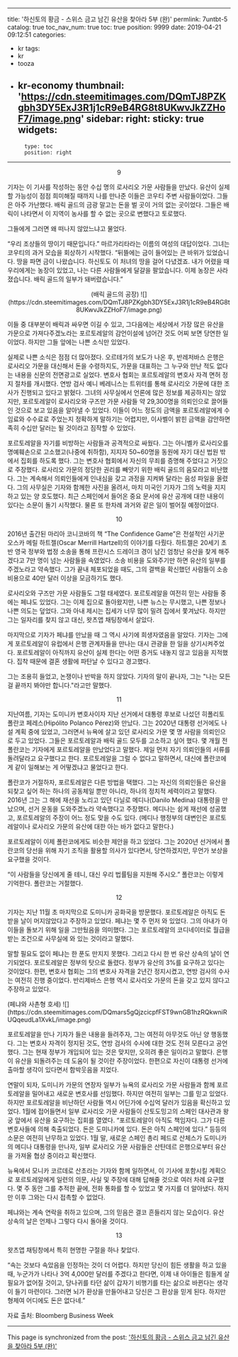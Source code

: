
---
title: '하신토의 황금 - 스위스 금고 남긴 유산을 찾아라 5부 (완)'
permlink: 7untbt-5
catalog: true
toc_nav_num: true
toc: true
position: 9999
date: 2019-04-21 09:12:51
categories:
- kr
tags:
- kr
- tooza
- kr-economy
thumbnail: 'https://cdn.steemitimages.com/DQmTJ8PZKgbh3DY5ExJ3R1j1cR9eB4RG8t8UKwvJkZZHoF7/image.png'
sidebar:
    right:
        sticky: true
widgets:
    -
        type: toc
        position: right
---


<center>
9
</center>
 

기자는 이 기사를 작성하는 동안 수십 명의 로사리오 가문 사람들을 만났다. 유산이 실제 할 가능성이 점점 희미해질 때까지 나를 만나준 이들은 코우티 주변 사람들이었다. 그들은 아주 가난했다. 배릭 골드의 금광 말고는 돈을 벌 곳이 거의 없는 곳이었다. 그들은 배릭이 나타면서 이 지역이 농사를 할 수 없는 곳으로 변했다고 토로했다. 

 

그들에게 그러면 왜 떠나지 않았느냐고 물었다.

 

“우리 조상들의 땅이기 때문입니다.” 마르가리타라는 이름의 여성의 대답이었다. 그녀는 코우티의 과거 모습을 회상하기 시작했다. “뒤뜰에는 금이 들어있는 큰 바위가 있었습니다. 땅을 파면 금이 나왔습니다. 하신토도 이 처녀의 땅을 걸어 다녔겠죠. 내가 어렸을 때 우리에게는 농장이 있었고, 나는 다른 사람들에게 달걀을 팔았습니다. 이제 농장은 사라졌습니다. 배릭 골드의 일부가 돼버렸습니다.”

 
<center>
(배릭 골드의 공장)
![](https://cdn.steemitimages.com/DQmTJ8PZKgbh3DY5ExJ3R1j1cR9eB4RG8t8UKwvJkZZHoF7/image.png)
</center>
 

이들 중 대부분이 배릭과 싸우면 이길 수 있고, 그다음에는 세상에서 가장 많은 유산을 가문으로 가져다주겠노라는 포르토레알의 감언이설에 넘어간 것도 어찌 보면 당연한 일이었다. 하지만 그들 앞에는 나쁜 소식만 있었다. 

 

실제로 나쁜 소식은 점점 더 많아졌다. 오르테가의 보도가 나온 후, 반레저바스 은행은 로사리오 가문을 대신해서 돈을 수령하지도, 가문을 대표하는 그 누구와 만난 적도 없다는 내용을 신문의 전면광고로 실었다. 변호사 협회는 포르토레알의 변호사 자격 면허 정지 절차를 개시했다. 연방 검사 예니 베레니스는 트위터를 통해 로사리오 가문에 대한 조사가 진행되고 있다고 밝혔다. 그녀의 사무실에서 언론에 많은 정보를 제공하지는 않았지만, 포르토레알이 로사리오와 구즈만 가문 사람들 약 29,300명을 의뢰인으로 끌어들인 것으로 보고 있음을 알아낼 수 있었다. 이들이 어느 정도의 금액을 포르토레알에게 수임료와 수수료로 주었는지 정확하게 말하기는 어렵지만, 이사벨이 밝힌 금액을 감안하면 족히 수십만 달러는 될 것이라고 짐작할 수 있었다. 

 

포르토레알을 자기를 비방하는 사람들과 공격적으로 싸웠다. 그는 아니벨카 로사리오를 명예훼손으로 고소했고(나중에 취하함), 지지자 50~60명을 동원에 자기 대신 법원 밖에서 집회를 하도록 했다. 그는 변호사 협회에서 자신의 무죄를 증명해 주었다고 거짓으로 주장했다. 로사리오 가문의 정당한 권리를 빼앗기 위한 배릭 골드의 음모라고 비난했다. 그는 계속해서 의뢰인들에게 인내심을 갖고 과정을 지켜봐 달라는 음성 파일을 올렸다. 그의 사무실은 기자와 함께한 사진을 올려서, 마치 미국인 기자가 그의 노력을 지지하고 있는 양 호도했다. 최근 스페인에서 들어온 중요 문서에 유산 공개에 대한 내용이 있다는 소문이 돌기 시작했다. 물론 또 한차례 과거와 같은 일이 벌어질 예정이었다. 

 

 
<center>
10
</center>
 

2016년 출간된 마리아 코니코바의 책 “The Confidence Game”은 전설적인 사기꾼 오스카 메릴 하트젤(Oscar Merrill Hartzell)의 이야기를 다뤘다. 하트젤은 20세기 초반 영국 정부와 법정 소송을 통해 프란시스 드레이크 경이 남긴 엄청난 유산을 찾게 해주겠다고 7만 명이 넘는 사람들을 속였었다. 소송 비용을 도와주기만 하면 유산의 일부를 주겠노라고 약속했다. 그가 끝내 체포되었을 때도, 그의 결백을 확신했던 사람들이 소송 비용으로 40만 달러 이상을 모금하기도 했다.

 

로사리오와 구즈만 가문 사람들도 그럴 태세였다. 포르토레알을 여전히 믿는 사람들 중에는 페냐도 있었다. 그는 이제 집으로 돌아왔지만, 나쁜 뉴스는 무시했고, 나쁜 정보나 나쁜 의도는 덮었다. 그와 아내 제시는 집세가 너무 많이 밀려 집에서 쫓겨났다. 하지만 그는 일자리를 찾지 않고 대신, 왓츠앱 채팅창에서 살았다. 

 

마지막으로 기자가 페냐를 만났을 때 그 역시 사기에 희생자였음을 알았다. 기자는 그에게 포르토레알이 유럽에서 은행 관계자들을 만나는 대시 관광을 한 일을 상기시켜주었다. 포르토레알이 아직까지 유산이 실제 한다는 어떤 증거도 내놓지 않고 있음을 지적했다. 집착 때문에 결혼 생활에 파탄날 수 있다고 경고했다.

 

그는 조용히 들었고, 논쟁이나 반박을 하지 않았다. 기자의 말이 끝나자, 그는 "나는 모든 걸 끝까지 봐야만 합니다."라고만 말했다. 

 
<center>
11
</center>
 

지난여름, 기자는 도미니카 변호사이자 지난 선거에서 대통령 후보로 나섰던 히폴리토 폴란코 페레스(Hipólito Polanco Pérez)와 만났다. 그는 2020년 대통령 선거에도 나설 계획 중에 있었고, 그러면서 뉴욕에 살고 있던 로사리오 가문 몇 명 사람을 의뢰인으로 두고 있었다. 그들은 포르토레알과 배릭 골드 모두를 고소하고 싶어 했다. 몇 개월 전 폴란코는 기자에게 포르토레알을 만났었다고 말했다. 제일 먼저 자기 의뢰인들의 서류를 돌려달라고 요구했다고 한다. 포르토레알을 그럴 수 없다고 말하면서, 대신에 폴란코에게 같이 일해보는 게 어떻겠냐고 물었다고 한다.

 

폴란코가 거절하자, 포르토레알은 다른 방법을 택했다. 그는 자신의 의뢰인들은 유산을 되찾고 싶어 하는 하나의 공동체일 뿐만 아니라, 하나의 정치적 세력이라고 말했다. 2016년 그는 그 해에 재선을 노리고 있던 다닐로 메디나(Danilo Medina) 대통령을 만났으며, 선거 운동을 도와주겠노라 약속했다고 주장했다. 메디나는 쉽게 재선에 성공했고, 포르토레알의 주장이 어느 정도 맞을 수도 있다. (메디나 행정부의 대변인은 포르토레알이나 로사리오 가문의 유산에 대한 아는 바가 없다고 말한다.)

 

포르토레알이 이제 폴란코에게도 비슷한 제안을 하고 있었다. 그는 2020년 선거에서 폴란코의 당선을 위해 자기 조직을 활용할 의사가 있다면서, 당연하겠지만, 무언가 보상을 요구했을 것이다. 

 

“이 사람들을 당신에게 줄 테니, 대신 우리 법률팀을 지원해 주시오.” 폴란코는 이렇게 기억한다. 폴란코는 거절했다.

 
<center>
12
</center>
 

기자는 지난 11월 초 마지막으로 도미니카 공화국을 방문했다. 포르토레알은 아직도 돈 받을 날이 머지않았다고 주장하고 있었다. 페냐는 몇 주 먼저 와 있었다. 그의 아내가 아이들을 돌보기 위해 일을 그만뒀음을 의미했다. 그는 포르토레알의 코디네이터로 월급을 받는 조건으로 사무실에 와 있는 것이라고 말했다. 

 

말할 필요도 없이 페냐는 한 푼도 만지지 못했다. 그리고 다시 한 번 유산 상속의 날이 연기되었다. 포르토레알은 정부의 탓으로 돌렸다. 정부가 유산의 3%를 요구하고 있다는 것이었다. 한편, 변호사 협회는 그의 변호사 자격을 2년간 정지시켰고, 연방 검사의 수사는 여전히 진행 중이었다. 반리제바스 은행 역시 로사리오 가문의 돈을 갖고 있지 않다고 주장하고 있었다. 

 
</center>
(페냐와 사촌형 호세)
![](https://cdn.steemitimages.com/DQmars5gQjzcicpfFST9wnGB1hzRQkwniRUQqeudLa1XvkL/image.png)
</center>
 

포르토레알을 만나 기자가 들은 내용을 들려주자, 그는 여전히 아무것도 아닌 양 행동했다. 그는 변호사 자격이 정지된 것도, 연방 검사의 수사에 대한 것도 전혀 모른다고 공언했다. 그는 현재 정부가 개입되어 있는 것은 맞지만, 오히려 좋은 일이라고 말했다. 은행이 유산을 되돌려주는 데 도움이 될 것이란 주장이었다. 한편으로 자신이 대통령 선거에 출마할 생각이 있다면서 함박웃음을 지었다. 

 

연말이 되자, 도미니카 가문의 연장자 일부가 뉴욕의 로사리오 가문 사람들과 함께 포르토레알을 밀어내고 새로운 변호사를 선임했다. 하지만 여전히 일부는 그를 믿고 있었다. 하지만 포르토레알을 비난하던 사람들 역시 어딘가에 수십억 달러가 있음을 확신하고 있었다. 1월에 접어들면서 일부 로사리오 가문 사람들이 산토도밍고의 스페인 대사관과 왕궁 앞에서 유산을 요구하는 집회를 열였다. “포르토레알이 아직도 책임자다. 그가 다른 변호사들에 의해 축출되었다. 돈은 도미니카에 있다. 돈은 아직 스페인에 있다.” 등등의 소문은 여전히 난무하고 있었다. 1월 말, 새로운 스페인 총리 페드로 산체스가 도미니카의 메디나 대통령을 만나자, 일부 로사리오 가문 사람들은 산탄데르 은행으로부터 유산을 가져올 협상 중이라고 확신했다.

 

뉴욕에서 모니카 코르데로 산초라는 기자와 함께 일하면서, 이 기사에 포함시킬 계획으로 포르토레알에게 일련의 의문, 사실 및 주장에 대해 답해줄 것으로 여러 차례 요구했다. 몇 주 동안 그를 추적한 끝에, 전화 통화를 할 수 있었고 몇 가지를 더 알아냈다. 하지만 이후 그와는 다시 접촉할 수 없었다. 

 

페냐와는 계속 연락을 취하고 있으며, 그의 믿음은 결코 흔들리지 않는 모습이다. 유산 상속의 날은 언제나 그렇다 다시 돌아올 것이다. 

 
<center>
13
</center>
 

왓츠앱 채팅창에서 특히 현명한 구절을 하나 찾았다. 

 

“속는 것보다 속았음을 인정하는 것이 더 어렵다. 하지만 당신이 힘든 생활을 하고 있을 때, 누군가가 나타나 3억 4,000만 달러를 주겠다고 한다면, 이제 내 아이들은 힘들게 살 필요가 없어질 것이고, 당나귀를 타던 삶이 갑자기 비행기를 타는 삶으로 바뀐다는 생각이 들기 마련이다. 그러면 뇌가 환상을 만들어내고 당신은 그 환상을 믿게 된다. 하지만 형제여 어디에도 돈은 없다네.” 

 

자료 출처: Bloomberg Business Week

- - -

This page is synchronized from the post: ['하신토의 황금 - 스위스 금고 남긴 유산을 찾아라 5부 (완)'](https://steemit.com/@pius.pius/7untbt-5)
